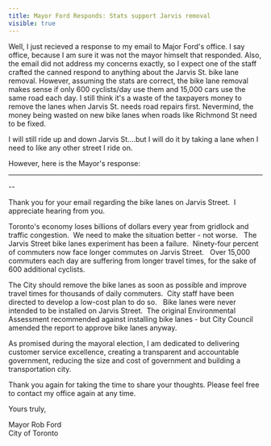 ---title: Mayor Ford Responds: Stats support Jarvis removalvisible: true---Well, I just recieved a response to my email to Major Ford's office. I say office, because I am sure it was not the mayor himselt that responded. Also, the email did not address my concerns exactly, so I expect one of the staff crafted the canned respond to anything about the Jarvis St. bike lane removal. However, assuming the stats are correct, the bike lane removal makes sense if only 600 cyclists/day use them and 15,000 cars use the same road each day. I still think it's a waste of the taxpayers money to remove the lanes when Jarvis St. needs road repairs first. Nevermind, the money being wasted on new bike lanes when roads like Richmond St need to be fixed.

I will still ride up and down Jarvis St....but I will do it by taking a lane when I need to like any other street I ride on.

However, here is the Mayor's response:

<hr id="system-readmore" />


--

Thank you for your email regarding the bike lanes on Jarvis Street. &nbsp;I appreciate hearing from you.   
  
Toronto's economy loses billions of dollars every year from gridlock and traffic congestion. &nbsp;We need to make the situation better - not worse. &nbsp; The Jarvis Street bike lanes experiment has been a failure. &nbsp;Ninety-four percent of commuters now face longer commutes on Jarvis Street. &nbsp; Over 15,000 commuters each day are suffering from longer travel times, for the sake of 600 additional cyclists.  
  
The City should remove the bike lanes as soon as possible and improve travel times for thousands of daily commuters. &nbsp;City staff have been directed to develop a low-cost plan to do so. &nbsp; Bike lanes were never intended to be installed on Jarvis Street. &nbsp;The original Environmental Assessment recommended against installing bike lanes - but City Council amended the report to approve bike lanes anyway.  
  
As promised during the mayoral election, I am dedicated to delivering customer service excellence, creating a transparent and accountable government, reducing the size and cost of government and building a transportation city.  
  
Thank you again for taking the time to share your thoughts. Please feel free to contact my office again at any time.  
  
Yours truly,  
  
Mayor Rob Ford   
City of Toronto